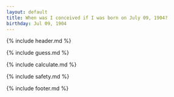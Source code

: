 ```yaml
---
layout: default
title: When was I conceived if I was born on July 09, 1904?
birthday: Jul 09, 1904
---
```


{% include header.md %}

{% include guess.md %}

{% include calculate.md %}

{% include safety.md %}

{% include footer.md %}



